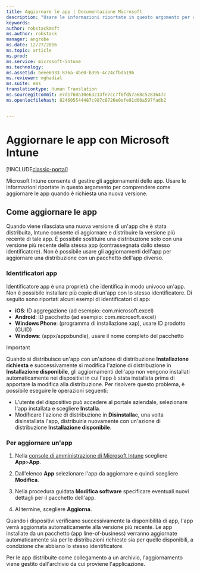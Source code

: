 ```yaml
---
title: Aggiornare le app | Documentazione Microsoft
description: "Usare le informazioni riportate in questo argomento per comprendere come aggiornare le app quando è richiesta una nuova versione."
keywords: 
author: robstackmsft
ms.author: robstack
manager: angrobe
ms.date: 12/27/2016
ms.topic: article
ms.prod: 
ms.service: microsoft-intune
ms.technology: 
ms.assetid: beee6933-876a-4be0-b395-4c24cfbd519b
ms.reviewer: mghadial
ms.suite: ems
translationtype: Human Translation
ms.sourcegitcommit: e7d1760a10e63233fe7cc7f6fd57a68c5283647c
ms.openlocfilehash: 824605544487c987c8726e0efe91d06a597fadb2


---
```


# <a name="update-apps-using-microsoft-intune"></a>Aggiornare le app con Microsoft Intune

[!INCLUDE[classic-portal](../includes/classic-portal.md)]

Microsoft Intune consente di gestire gli aggiornamenti delle app. Usare le informazioni riportate in questo argomento per comprendere come aggiornare le app quando è richiesta una nuova versione.

## <a name="how-to-update-apps"></a>Come aggiornare le app
Quando viene rilasciata una nuova versione di un'app che è stata distribuita, Intune consente di aggiornare e distribuire la versione più recente di tale app. È possibile sostituire una distribuzione solo con una versione più recente della stessa app (contrassegnata dallo stesso identificatore). Non è possibile usare gli aggiornamenti dell'app per aggiornare una distribuzione con un pacchetto dell'app diverso.

### <a name="app-identifiers"></a>Identificatori app
Identificatore app è una proprietà che identifica in modo univoco un'app. Non è possibile installare più copie di un'app con lo stesso identificatore. Di seguito sono riportati alcuni esempi di identificatori di app:

- **iOS**: ID aggregazione (ad esempio: com.microsoft.excel)
- **Android**: ID pacchetto (ad esempio: com.microsoft.excel)
- **Windows Phone**: (programma di installazione xap), usare ID prodotto (GUID)
- **Windows**: (appx/appxbundle), usare il nome completo del pacchetto



> [!IMPORTANT]
> Quando si distribuisce un'app con un'azione di distribuzione **Installazione richiesta** e successivamente si modifica l'azione di distribuzione in **Installazione disponibile**, gli aggiornamenti dell'app non vengono installati automaticamente nei dispositivi in cui l'app è stata installata prima di apportare la modifica alla distribuzione. Per risolvere questo problema, è possibile eseguire le operazioni seguenti:
>
> -   L'utente del dispositivo può accedere al portale aziendale, selezionare l'app installata e scegliere **Installa**.
> -   Modificare l'azione di distribuzione in **Disinstalla**e, una volta disinstallata l'app, distribuirla nuovamente con un'azione di distribuzione **Installazione disponibile**.

### <a name="to-update-an-app"></a>Per aggiornare un'app

1.  Nella [console di amministrazione di Microsoft Intune](https://manage.microsoft.com) scegliere **App**&gt;**App**.

2.  Dall'elenco **App** selezionare l'app da aggiornare e quindi scegliere **Modifica**.

3.  Nella procedura guidata **Modifica software** specificare eventuali nuovi dettagli per il pacchetto dell'app.

4.  Al termine, scegliere **Aggiorna**.

Quando i dispositivi verificano successivamente la disponibilità di app, l'app verrà aggiornata automaticamente alla versione più recente.
Le app installate da un pacchetto (app line-of-business) verranno aggiornate automaticamente sia per le distribuzioni richieste sia per quelle disponibili, a condizione che abbiano lo stesso identificatore.

Per le app distribuite come collegamento a un archivio, l'aggiornamento viene gestito dall'archivio da cui proviene l'applicazione.



<!--HONumber=Dec16_HO5-->


